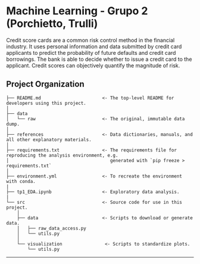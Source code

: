 Machine Learning - Grupo 2 (Porchietto, Trulli)
======================================

Credit score cards are a common risk control method in the financial industry. It uses personal information and data submitted by credit card applicants to predict the probability of future defaults and credit card borrowings. The bank is able to decide whether to issue a credit card to the applicant. Credit scores can objectively quantify the magnitude of risk.

Project Organization
------------

    ├── README.md                       <- The top-level README for developers using this project.
    │
    ├── data
    │   └── raw                         <- The original, immutable data dump.
    │
    ├── references                      <- Data dictionaries, manuals, and all other explanatory materials.
    │
    ├── requirements.txt                <- The requirements file for reproducing the analysis environment, e.g.
    │                                      generated with `pip freeze > requirements.txt`
    │
    ├── environment.yml                 <- To recreate the environment with conda. 
    |
    ├── tp1_EDA.ipynb                   <- Exploratory data analysis.
    |
    └── src                             <- Source code for use in this project.
        │
        ├── data                        <- Scripts to download or generate data.
        │   ├── raw_data_access.py
        │   └── utils.py
        │ 
        └── visualization                <- Scripts to standardize plots.
            └── utils.py

------------
